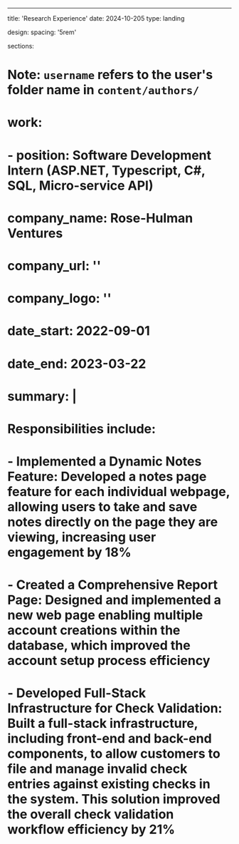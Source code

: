 ---
title: 'Research Experience'
date: 2024-10-205
type: landing

design:
  spacing: '5rem'


sections:

# Note: `username` refers to the user's folder name in `content/authors/`

# work:
#     - position: Software Development Intern (ASP.NET, Typescript, C#, SQL, Micro-service API)
#         company_name: Rose-Hulman Ventures
#         company_url: ''
#         company_logo: ''
#         date_start: 2022-09-01
#         date_end: 2023-03-22
#         summary: |
#         Responsibilities include:
#         - **Implemented a Dynamic Notes Feature:** Developed a notes page feature for each individual webpage, allowing users to take and save notes directly on the page they are viewing, increasing user engagement by 18\%
#         - **Created a Comprehensive Report Page:** Designed and implemented a new web page enabling multiple account creations within the database, which improved the account setup process efficiency
#         - **Developed Full-Stack Infrastructure for Check Validation:** Built a full-stack infrastructure, including front-end and back-end components, to allow customers to file and manage invalid check entries against existing checks in the system. This solution improved the overall check validation workflow efficiency by 21\%